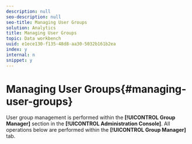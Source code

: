 ```yaml
---
description: null
seo-description: null
seo-title: Managing User Groups
solution: Analytics
title: Managing User Groups
topic: Data workbench
uuid: e1ece130-f135-48d8-aa30-5032b161b2ea
index: y
internal: n
snippet: y
---
```


# Managing User Groups{#managing-user-groups}

User group management is performed within the **[!UICONTROL Group Manager]** section in the **[!UICONTROL Administration Console]**. All operations below are performed within the **[!UICONTROL Group Manager]** tab. 
